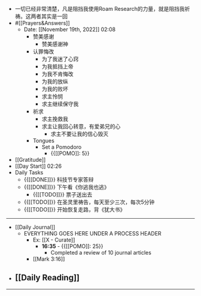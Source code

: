 - 一切已经非常清楚，凡是阻挡我使用Roam Research的力量，就是阻挡我祈祷。这两者其实是一回
- #[[Prayers&Answers]]
    - Date: [[November 19th, 2022]] 02:08
        - 赞美感谢
            - 赞美感谢神
        - 认罪悔改
            - 为了我迷了心窍
            - 为我抵挡上帝
            - 为我不肯悔改
            - 为我的放纵
            - 为我的败坏
            - 求主怜悯
            - 求主继续保守我
        - 祈求
            - 求主挽救我
            - 求主让我回心转意，有爱弟兄的心
                - 求主不要让我的信心毁灭
        - Tongues
            - Set a Pomodoro
                - {{[[POMO]]: 5}}
- [[Gratitude]]
- [[Day Start]] 02:26
- Daily Tasks
    - {{[[DONE]]}} 科技节专家答辩
    - {{[[DONE]]}} 下午看《你逃我也逃》
        - {{[[TODO]]}} 票子送出去
    - {{[[TODO]]}} 在圣灵里祷告，每天至少三次，每次5分钟
    - {{[[TODO]]}} 开始恢复走路，背《犹大书》
- ---
- [[Daily Journal]] 
    - EVERYTHING GOES HERE UNDER A PROCESS HEADER
        - Ex: [[X - Curate]]
            - **16:35** - {{[[POMO]]: 25}}
                -  Completed a review of 10 journal articles
        - [[Mark 3:16]]
- [[Daily Reading]]
    - 
- ---
